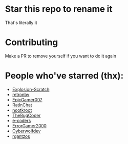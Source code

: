 # Star this repo to rename it

That's literally it

# Contributing
Make a PR to remove yourself if you want to do it again

# People who've starred (thx):

- [Explosion-Scratch](https://github.com/Explosion-Scratch)
- [retronbv](https://github.com/retronbv)
- [EpicGamer007](https://github.com/EpicGamer007)
- [RatInChat](https://github.com/RatInChat)
- [nootkroot](https://github.com/nootkroot)
- [TheBugCoder](https://github.com/TheBugCoder)
- [e-coders](https://github.com/e-coders)
- [ErrorGamer2000](https://github.com/ErrorGamer2000)
- [Cyberwolfdev](https://github.com/Cyberwolfdev)
- [rgantzos](https://github.com/rgantzos)
